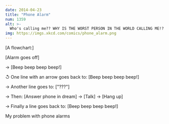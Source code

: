 ```yaml
---
date: 2014-04-23
title: "Phone Alarm"
num: 1359
alt: >-
  Who's calling me?? WHY IS THE WORST PERSON IN THE WORLD CALLING ME!?
img: https://imgs.xkcd.com/comics/phone_alarm.png
---
```

[A flowchart:]

[Alarm goes off]

→ [Beep beep beep beep!]

↺ One line with an arrow goes back to: [Beep beep beep beep!]

→ Another line goes to: ["???"]

→ Then: [Answer phone in dream] → [Talk] → [Hang up]

→ Finally a line goes back to: [Beep beep beep beep!]

My problem with phone alarms